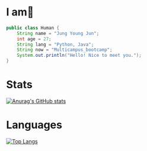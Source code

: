 # I am:metal:

```java
public class Human {
	String name = "Jung Young Jun";
	int age = 27;
	String lang = "Python, Java";
	String now = "Multicampus_bootcamp";
    System.out.println("Hello! Nice to meet you.");
}
```

# Stats

[![Anurag's GitHub stats](https://github-readme-stats.vercel.app/api?username=dudwns0921&show_icons=true&hide=contribs,prs,issues)](https://github.com/anuraghazra/github-readme-stats)

# Languages

[![Top Langs](https://github-readme-stats.vercel.app/api/top-langs/?username=dudwns0921&layout=compact)](https://github.com/anuraghazra/github-readme-stats)


